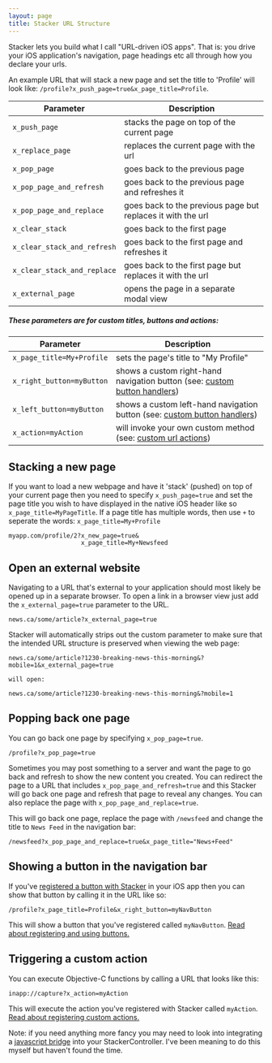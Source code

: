 ```yaml
---
layout: page
title: Stacker URL Structure
---
```


Stacker lets you build what I call "URL-driven iOS apps". That is: you drive your iOS application's navigation, page headings etc all through how you declare your urls. 

An example URL that will stack a new page and set the title to 'Profile' will look like: `/profile?x_push_page=true&x_page_title=Profile`. 

Parameter  | Description
------------- | -------------
`x_push_page` | stacks the page on top of the current page
`x_replace_page` | replaces the current page with the url
`x_pop_page` | goes back to the previous page
`x_pop_page_and_refresh` | goes back to the previous page and refreshes it 
`x_pop_page_and_replace` | goes back to the previous page but replaces it with the url
`x_clear_stack` | goes back to the first page
`x_clear_stack_and_refresh` | goes back to the first page and refreshes it
`x_clear_stack_and_replace` | goes back to the first page but replaces it with the url
`x_external_page` | opens the page in a separate modal view

##### These parameters are for custom titles, buttons and actions:

Parameter  | Description
------------- | -------------
`x_page_title=My+Profile`  | sets the page's title to "My Profile"
`x_right_button=myButton` | shows a custom right-hand navigation button (see: [custom button handlers](#))
`x_left_button=myButton` | shows a custom left-hand navigation button (see: [custom button handlers](#))
`x_action=myAction` | will invoke your own custom method (see: [custom url actions](#))


## Stacking a new page

If you want to load a new webpage and have it 'stack' (pushed) on top of your current page then you need to specify `x_push_page=true` and set the page title you wish to have displayed in the native iOS header like so `x_page_title=MyPageTitle`. If a page title has multiple words, then use `+` to seperate the words: `x_page_title=My+Profile`

```
myapp.com/profile/2?x_new_page=true&
                    x_page_title=My+Newsfeed
```

## Open an external website

Navigating to a URL that's external to your application should most likely be opened up in a separate browser. To open a link in a browser view just add the `x_external_page=true` parameter to the URL.

```
news.ca/some/article?x_external_page=true
```

Stacker will automatically strips out the custom parameter to make sure that the intended URL structure is preserved when viewing the web page:

```
news.ca/some/article?1230-breaking-news-this-morning&?mobile=1&x_external_page=true

will open:

news.ca/some/article?1230-breaking-news-this-morning&?mobile=1
```

## Popping back one page

You can go back one page by specifying `x_pop_page=true`. 

```
/profile?x_pop_page=true
```

Sometimes you may post something to a server and want the page to go back and refresh to show the new content you created. You can redirect the page to a URL that includes `x_pop_page_and_refresh=true` and this Stacker will go back one page and refresh that page to reveal any changes. You can also replace the page with `x_pop_page_and_replace=true`.

This will go back one page, replace the page with `/newsfeed` and change the title to `News Feed` in the navigation bar:

```
/newsfeed?x_pop_page_and_replace=true&x_page_title="News+Feed"
```

## Showing a button in the navigation bar

If you've [registered a button with Stacker]({{site.baseurl}}/docs/custom-buttons) in your iOS app then you can show that button by calling it in the URL like so:

```
/profile?x_page_title=Profile&x_right_button=myNavButton
```

This will show a button that you've registered called `myNavButton`. [Read about registering and using buttons.]({{site.baseurl}}/docs/custom-buttons)

## Triggering a custom action

You can execute Objective-C functions by calling a URL that looks like this:

```
inapp://capture?x_action=myAction
```

This will execute the action you've registered with Stacker called `myAction`. [Read about registering custom actions.]({{site.baseurl}}/docs/custom-actions)

Note: if you need anything more fancy you may need to look into integrating a [javascript bridge](https://github.com/marcuswestin/WebViewJavascriptBridge) into your StackerController. I've been meaning to do this myself but haven't found the time.
